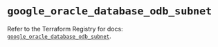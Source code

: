 # `google_oracle_database_odb_subnet`

Refer to the Terraform Registry for docs: [`google_oracle_database_odb_subnet`](https://registry.terraform.io/providers/hashicorp/google-beta/6.49.2/docs/resources/google_oracle_database_odb_subnet).
